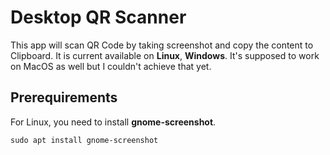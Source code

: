 # Desktop QR Scanner

This app will scan QR Code by taking screenshot and copy the content to Clipboard. It is current available on **Linux**, **Windows**. It's supposed to work on MacOS as well but I couldn't achieve that yet.

## Prerequirements

For Linux, you need to install **gnome-screenshot**.
```
sudo apt install gnome-screenshot
```